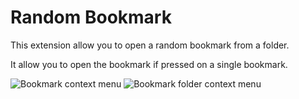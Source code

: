 # Random Bookmark

This extension allow you to open a random bookmark from a folder.

It allow you to open the bookmark if pressed on a single bookmark.

![Bookmark context menu](/image/bookmark_context_menu.png "Context menu option on right click bookmark.")
![Bookmark folder context menu](/image/bookmark_folder_context_menu.png "Context menu option on right click bookmark folder.")

